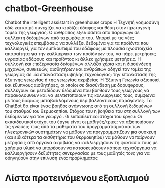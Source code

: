 # chatbot-Greenhouse
Chatbot the intelligent assistant in greenhouse crops
Η Τεχνητή νοημοσύνη εδώ και καιρό συνεχίζει να κερδίζει έδαφος και θέση στον πρωτογενή τομέα της γεωργίας. Ο άνθρωπος εξελίσσεται από παραγωγό σε συλλέκτη δεδομένων από τα χωράφια του. Μπορεί με τις νέες τεχνολογικές επεμβάσεις να συλλέξει δεδομένα για τα προϊόντα που καλλιεργεί, για τον εμπλουτισμό του εδάφους με πλούσια ιχνοστοιχεία απαραίτητα για την καλλιέργεια των προϊόντων του, να πάρει μετρήσεις υγρασίας εδάφους και προϊόντος κι άλλες χρήσιμες μετρήσεις. Η συλλογή και επεξεργασία δεδομένων αλλάζει χέρια και η διασύνδεση μηχανών, συσκευών, αισθητήρων και ανθρώπων οδηγεί τον τομέα της γεωργίας σε μία επανάσταση υψηλής τεχνολογίας: την επανάσταση της έξυπνης γεωργίας ή της γεωργίας ακριβείας.
Η Έξυπνη Γεωργία αξιοποιεί και έξυπνους αισθητήρες, οι οποίοι σε διασύνδεση με δορυφόρους, συλλέγουν και μεταδίδουν δεδομένα που βοηθούν τους γεωργούς να παρακολουθούν και να βελτιστοποιούν τις καλλιέργειές τους, σύμφωνα με τους διαρκώς μεταβαλλόμενους περιβαλλοντικούς παράγοντες.
Το ChatBot θα είναι ένας βοηθός ανάγνωσης από τη συλλογή δεδομένων του σταθμού του θερμοκηπίου.
Στόχος του η βοήθεια του στη συλλογή των δεδομένων για τον γεωργό .
Οι εκπαιδευτικοί στόχοι του έργου:
Οι εκπαιδευτικοί στόχοι του έργου είναι οι μαθητές/τριες:
να αξιοποιήσουν τις γνώσεις τους από τα μαθήματα του προγραμματισμού και των ηλεκτρονικών συστημάτων
να μάθουν να προγραμματίζουν μια συσκευή (και ειδικότερα τα αισθητήρια του θερμοκηπίου)
να μάθουν να παίρνουν μετρήσεις από όργανα ακριβείας
να καλλιεργήσουν τη φαντασία τους
με χρήσιμα υλικά να μπορέσουν να κατασκευάσουν κάποιο τεχνούργημα
να καλλιεργήσουν δεξιότητες συνεργασίας με τους μαθητές τους για να οδηγηθούν στην επίλυση ενός προβλήματος
# Λίστα προτεινόμενου εξοπλισμού
